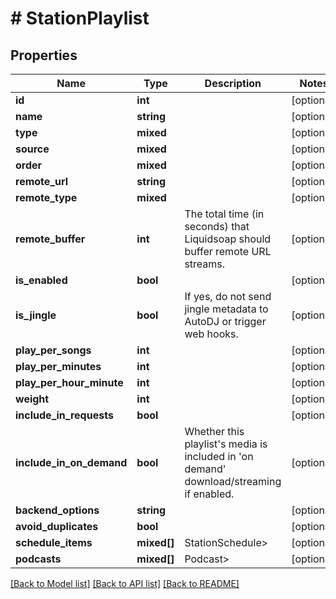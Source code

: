 # # StationPlaylist

## Properties

Name | Type | Description | Notes
------------ | ------------- | ------------- | -------------
**id** | **int** |  | [optional]
**name** | **string** |  | [optional]
**type** | **mixed** |  | [optional]
**source** | **mixed** |  | [optional]
**order** | **mixed** |  | [optional]
**remote_url** | **string** |  | [optional]
**remote_type** | **mixed** |  | [optional]
**remote_buffer** | **int** | The total time (in seconds) that Liquidsoap should buffer remote URL streams. | [optional]
**is_enabled** | **bool** |  | [optional]
**is_jingle** | **bool** | If yes, do not send jingle metadata to AutoDJ or trigger web hooks. | [optional]
**play_per_songs** | **int** |  | [optional]
**play_per_minutes** | **int** |  | [optional]
**play_per_hour_minute** | **int** |  | [optional]
**weight** | **int** |  | [optional]
**include_in_requests** | **bool** |  | [optional]
**include_in_on_demand** | **bool** | Whether this playlist&#39;s media is included in &#39;on demand&#39; download/streaming if enabled. | [optional]
**backend_options** | **string** |  | [optional]
**avoid_duplicates** | **bool** |  | [optional]
**schedule_items** | **mixed[]** | StationSchedule&gt; | [optional]
**podcasts** | **mixed[]** | Podcast&gt; | [optional]

[[Back to Model list]](../../README.md#models) [[Back to API list]](../../README.md#endpoints) [[Back to README]](../../README.md)
